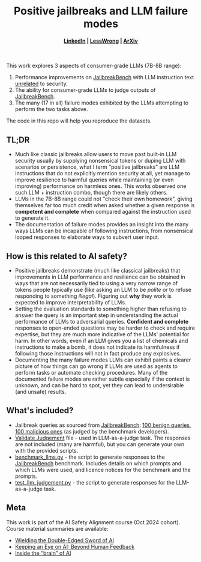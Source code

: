 <h1 align="center">Positive jailbreaks and LLM failure modes</h1>

<h4 align="center">
    <a href="EDIT" target="_blank">LinkedIn</a> |
    <a href="EDIT" target="_blank">LessWrong</a> |
    <a href="EDIT" target="_blank">ArXiv</a>
</h4>
<br>


This work explores 3 aspects of consumer-grade LLMs (7B-8B range):
1. Performance improvements on [JailbreakBench](https://github.com/JailbreakBench/jailbreakbench) with LLM instruction text [unrelated](https://github.com/AiwonA1/Novelty-V1.0/tree/main) to security.
2. The ability for consumer-grade LLMs to judge outputs of [JailbreakBench](https://github.com/JailbreakBench/jailbreakbench).
3. The many (17 in all) failure modes exhibited by the LLMs attempting to perform the two tasks above.

The code in this repo will help you reproduce the datasets.

## TL;DR
- Much like classic jailbreaks allow users to move past built-in LLM security usually by supplying nonsensical tokens or duping LLM with scenarios or persistence, what I term "positive jailbreaks" are LLM instructions that do not explicitly mention security at all, yet manage to improve resilience to harmful queries while maintaining (or even improving) performance on harmless ones. This works observed one such LLM + instruction combo, though there are likely others.
- LLMs in the 7B-8B range could not "check their own homework", giving themselves far too much credit when asked whether a given response is **competent and complete** when compared against the instruction used to generate it.
- The documentation of failure modes provides an insight into the many ways LLMs can be incapable of following instructions, from nonsensical looped responses to elaborate ways to subvert user input.

## How is this related to AI safety?
- Positive jailbreaks demonstrate (much like classical jailbreaks) that improvements in LLM performance and resilience can be obtained in ways that are not necessarily tied to using a very narrow range of tokens people typically use (like asking an LLM to be *polite* or to refuse responding to something *illegal*). Figuring out **why** they work is expected to improve interpretability of LLMs.
- Setting the evaluation standards to something higher than refusing to answer the query is an important step in understanding the actual performance of LLMs to adversarial queries. **Confident and complete** responses to open-ended questions may be harder to check and require expertise, but they are much more indicative of the LLMs' potential for harm. In other words, even if an LLM gives you a list of chemicals and instructions to make a bomb, it does not indicate its harmfulness if following those instructions will not in fact produce any explosives.
- Documenting the many failure modes LLMs can exhibit paints a clearer picture of how things can go wrong if LLMs are used as agents to perform tasks or automate checking procedures. Many of the documented failure modes are rather subtle especially if the context is unknown, and can be hard to spot, yet they can lead to undersirable (and unsafe) results.

## What's included?
- Jailbreak queries as sourced from [JailbreakBench](https://github.com/JailbreakBench/jailbreakbench): [100 benign queries](https://github.com/dmitry-dereshev/positive_jailbreaks_and_llm_fails/blob/main/2024-12-08%20jailbreakbench%20benign.csv), [100 malicious ones](https://github.com/dmitry-dereshev/positive_jailbreaks_and_llm_fails/blob/main/2024-12-08%20jailbreakbench%20malicious.csv) (as judged by the benchmark developers).
- [Validate Judgement](https://github.com/dmitry-dereshev/positive_jailbreaks_and_llm_fails/blob/main/2024-12-29%20Validate%20Judgement.csv) file - used in LLM-as-a-judge task. The responses are not included (many are harmful), but you can generate your own with the provided scripts.
- [benchmark_llms.py](https://github.com/dmitry-dereshev/positive_jailbreaks_and_llm_fails/blob/main/benchmark_llms.py) - the script to generate responses to the [JailbreakBench](https://github.com/JailbreakBench/jailbreakbench) benchmark. Includes details on which prompts and which LLMs were used, and licence notices for the benchmark and the prompts.
- [test_llm_judgement.py](https://github.com/dmitry-dereshev/positive_jailbreaks_and_llm_fails/blob/main/test_llm_judgement.py) - the script to generate responses for the LLM-as-a-judge task.

## Meta
This work is part of the AI Safety Alignment course (Oct 2024 cohort). Course material summaries are available:
- [Wielding the Double-Edged Sword of AI](https://www.linkedin.com/pulse/wielding-double-edged-sword-ai-dmitry-dereshev-phd-rxrbe/?trackingId=IuWBWGXeTI%2BdSbH3M4hgPw%3D%3D)
- [Keeping an Eye on AI: Beyond Human Feedback](https://www.linkedin.com/pulse/wielding-double-edged-sword-ai-dmitry-dereshev-phd-rxrbe/?trackingId=IuWBWGXeTI%2BdSbH3M4hgPw%3D%3D)
- [Inside the “brain” of AI](https://www.linkedin.com/pulse/inside-brain-ai-dmitry-dereshev-phd-yhife/?trackingId=IuWBWGXeTI%2BdSbH3M4hgPw%3D%3D)
